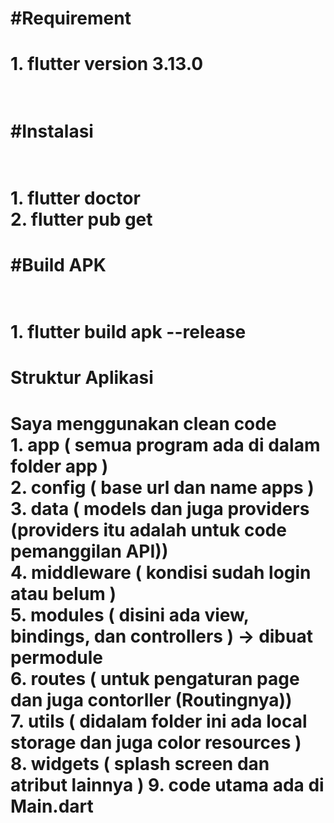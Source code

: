 <h1>#Requirement<br><h1>
1. flutter version 3.13.0<br>
<br>
<h1>#Instalasi<h1><br>
1. flutter doctor<br>
2. flutter pub get<br>
<h1>#Build APK<h1><br>
1. flutter build apk --release<br>
<h1>Struktur Aplikasi<h1>
Saya menggunakan clean code<br>
1. app ( semua program ada di dalam folder app )<br>
2. config ( base url dan name apps )<br>
3. data ( models dan juga providers (providers itu adalah untuk code pemanggilan API))<br>
4. middleware ( kondisi sudah login atau belum )<br>
5. modules ( disini ada view, bindings, dan controllers ) -> dibuat permodule<br>
6. routes ( untuk pengaturan page dan juga contorller (Routingnya))<br>
7. utils ( didalam folder ini ada local storage dan juga color resources )<br>
8. widgets ( splash screen dan atribut lainnya )
9. code utama ada di Main.dart